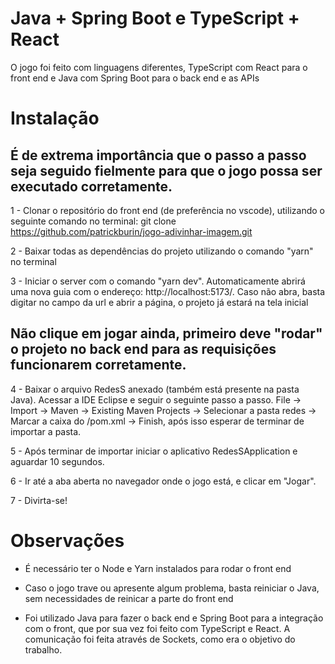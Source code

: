 # Java + Spring Boot e TypeScript + React

O jogo foi feito com linguagens diferentes, TypeScript com React para o front end e Java com Spring Boot para o back end e as APIs

# Instalação

## É de extrema importância que o passo a passo seja seguido fielmente para que o jogo possa ser executado corretamente.

1 - Clonar o repositório do front end (de preferência no vscode), utilizando o seguinte comando no terminal: git clone https://github.com/patrickburin/jogo-adivinhar-imagem.git

2 - Baixar todas as dependências do projeto utilizando o comando "yarn" no terminal

3 - Iniciar o server com o comando "yarn dev". Automaticamente abrirá uma nova guia com o endereço: http://localhost:5173/. Caso não abra, basta digitar no campo da url e abrir a página, o projeto já estará na tela inicial

## Não clique em jogar ainda, primeiro deve "rodar" o projeto no back end para as requisições funcionarem corretamente.

4 - Baixar o arquivo RedesS anexado (também está presente na pasta Java). Acessar a IDE Eclipse e seguir o seguinte passo a passo.
File -> Import -> Maven -> Existing Maven Projects -> Selecionar a pasta redes -> Marcar a caixa do /pom.xml -> Finish, após isso esperar de terminar de importar a pasta.

5 - Após terminar de importar iniciar o aplicativo RedesSApplication e aguardar 10 segundos.

6 - Ir até a aba aberta no navegador onde o jogo está, e clicar em "Jogar".

7 - Divirta-se!

# Observações

- É necessário ter o Node e Yarn instalados para rodar o front end

- Caso o jogo trave ou apresente algum problema, basta reiniciar o Java, sem necessidades de reinicar a parte do front end

- Foi utilizado Java para fazer o back end e Spring Boot para a integração com o front, que por sua vez foi feito com TypeScript e React. A comunicação foi feita através de Sockets, como era o objetivo do trabalho.
